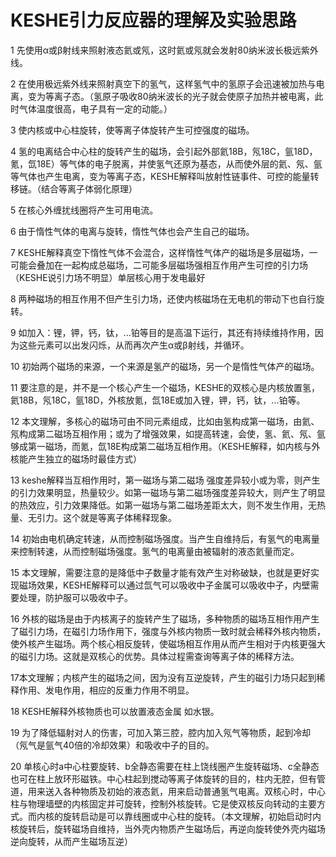 # KESHE引力反应器的理解及实验思路

1 先使用α或β射线来照射液态氦或氖，这时氦或氖就会发射80纳米波长极远紫外线。

2 在使用极远紫外线来照射真空下的氢气，这样氢气中的氢原子会迅速被加热与电离，变为等离子态。（氢原子吸收80纳米波长的光子就会使原子加热并被电离，此时气体温度很高，电子具有一定的动能。）

3 使内核或中心柱旋转，使等离子体旋转产生可控强度的磁场。

4 氢的电离结合中心柱的旋转产生的磁场，会引起外部氦18B，氖18C，氩18D，氪，氙18E）等气体的电子脱离，并使氢气还原为基态，从而使外层的氦、氖、氩等气体也产生电离，变为等离子态，KESHE解释叫放射性链事件、可控的能量转移链。（结合等离子体弱化原理）

5 在核心外缠扰线圈将产生可用电流。

6 由于惰性气体的电离与旋转，惰性气体也会产生自己的磁场。

7 KESHE解释真空下惰性气体不会混合，这样惰性气体产的磁场是多层磁场，一可能会叠加在一起构成总磁场，二可能多层磁场强相互作用产生可控的引力场（KESHE说引力场不明显）单层核心用于发电最好

8 两种磁场的相互作用不但产生引力场，还使内核磁场在无电机的带动下也自行旋转。

9 如加入：锂，钾，钙，钛，...铂等目的是高温下运行，其还有持续维持作用，因为这些元素可以出发闪烁，从而再次产生α或β射线，并循环。

10 初始两个磁场的来源，一个来源是氢产的磁场，另一个是惰性气体产的磁场。

11 要注意的是，并不是一个核心产生一个磁场，KESHE的双核心是内核放置氢，氦18B，氖18C，氩18D，外核放氪，氙18E或加入锂，钾，钙，钛，...铂等。

12 本文理解，多核心的磁场可由不同元素组成，比如由氢构成第一磁场，由氦、氖构成第二磁场互相作用；或为了增强效果，如提高转速，会使，氢、氦、氖、氩够成第一磁场，而氪，氙18E构成第二磁场互相作用。（KESHE解释，如内核与外核能产生独立的磁场时最佳方式）

13 keshe解释当互相作用时，第一磁场与第二磁场 强度差异较小或为零，则产生的引力效果明显，热量较少。如第一磁场与第二磁场强度差异较大，则产生了明显的热效应，引力效果降低。如第一磁场与第二磁场差距太大，则不发生作用，无热量、无引力。这个就是等离子体稀释现象。

14 初始由电机确定转速，从而控制磁场强度。当产生自维持后，有氢气的电离量来控制转速，从而控制磁场强度。氢气的电离量由被辐射的液态氦量而定。

15 本文理解，需要注意的是降低中子数量才能有效产生对称破缺，也就是更好实现磁场效果，KESHE解释可以通过氙气可以吸收中子金属可以吸收中子，内壁需要处理，防护服可以吸收中子。

16 外核的磁场是由于内核离子的旋转产生了磁场，多种物质的磁场互相作用产生了磁引力场，在磁引力场作用下，强度与外核内物质一致时就会稀释外核内物质，使外核产生磁场。两个核心相反旋转，使磁场相互作用从而产生相对于内核更强大的磁引力场。这就是双核心的优势。具体过程需查询等离子体的稀释方法。

17本文理解；内核产生的磁场之间，因为没有互逆旋转，产生的磁引力场只起到稀释作用、发电作用，相应的反重力作用不明显。

18  KESHE解释外核物质也可以放置液态金属 如水银。

19 为了降低辐射对人的伤害，可加入第三腔，腔内加入氖气等物质，起到冷却（氖气是氩气40倍的冷却效果）和吸收中子的目的。

20 单核心时a中心柱要旋转、b全静态需要在柱上饶线圈产生旋转磁场、c全静态也可在柱上放环形磁铁。中心柱起到搅动等离子体旋转的目的，柱内无腔，但有管道，用来送入各种物质及初始的液态氦，用来启动普通氢气电离。双核心时，中心柱与物理墙壁的内核固定并可旋转，控制外核旋转。它是使双核反向转动的主要方式。而内核的旋转启动是可以靠线圈或中心柱的旋转。（本文理解，初始启动时内核旋转后，旋转磁场自维持，当外壳内物质产生磁场后，再逆向旋转使外壳内磁场逆向旋转，从而产生磁场互逆）